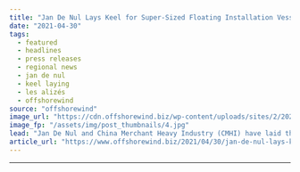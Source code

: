 ```yaml
---
title: "Jan De Nul Lays Keel for Super-Sized Floating Installation Vessel"
date: "2021-04-30"
tags: 
  - featured
  - headlines
  - press releases
  - regional news
  - jan de nul
  - keel laying
  - les alizés
  - offshorewind
source: "offshorewind"
image_url: "https://cdn.offshorewind.biz/wp-content/uploads/sites/2/2021/04/30085003/Keel-Laid-for-Les-Aliz%C3%A9s.jpg"
image_fp: "/assets/img/post_thumbnails/4.jpg"
lead: "Jan De Nul and China Merchant Heavy Industry (CMHI) have laid the keel for"
article_url: "https://www.offshorewind.biz/2021/04/30/jan-de-nul-lays-keel-for-super-sized-floating-installation-vessel/"
---
```


---
